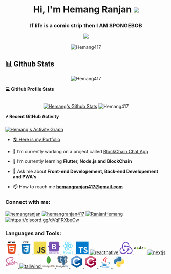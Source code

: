 <h1 align="center">Hi, I'm Hemang Ranjan <img src="https://media.giphy.com/media/hvRJCLFzcasrR4ia7z/giphy.gif" width="35"></h1>
<h3 align="center">If life is a comic strip then I AM SPONGEBOB</h3>

<p align="center"><img src="https://i.gifer.com/origin/c6/c6cfcb9a5dce1b1a669cb670ecb776e6_w200.gif"></p>

<p align="center"><img src="https://komarev.com/ghpvc/?username=Hemang417&label=Visitors%20count&color=0e75b6&style=plastic" alt="Hemang417" /> </p>

## 📊 Github Stats 

<p align="center"><img src="https://github-readme-streak-stats.herokuapp.com/?user=Hemang417&theme=algolia" alt="Hemang417"/></p>

<p> 
  <summary><b>💻 GitHub Profile Stats</b></summary>
  <br/>
  <p align="center">
    <a href="https://github.com/anuraghazra/github-readme-stats"><img alt="Hemang's Github Stats" src="https://github-readme-stats.vercel.app/api?username=Hemang417&show_icons=true&count_private=true&theme=algolia" height="175px"/></a>
	  <img src="https://github-readme-stats.vercel.app/api/top-langs?username=Hemang417&show_icons=true&locale=en&layout=compact&theme=algolia" alt="Hemang417" height="175px"/>
  <br/>
  </p>
</p>

<p>
  <summary><b>⚡ Recent GitHub Activity </b></summary>
  <br/>
   <a href="https://github.com/Hemang417"><img alt="Hemang's Activity Graph" src="https://activity-graph.herokuapp.com/graph?username=Hemang417&theme=react-dark" alt="Hemang417"</a>
  <br/>
</p>
	
- 🌎 [Here is my Portfolio](https://hemang417.github.io/Portfolio/)

- 🔭 I’m currently working on a project called [BlockChain Chat App](https://github.com/Hemang417/Web-3_Chat_DApp)

- 🌱 I’m currently learning **Flutter, Node.js and BlockChain**

- 💬 Ask me about **Front-end Developement, Back-end Developement and PWA's**

- 📫 How to reach me **hemangranjan417@gmail.com**


<h3 align="left">Connect with me:</h3>
<p align="left">
<a href="https://www.linkedin.com/in/hemangranjan/" target="blank"><img align="center" src="https://raw.githubusercontent.com/rahuldkjain/github-profile-readme-generator/master/src/images/icons/Social/linked-in-alt.svg" alt="hemangranjan" height="30" width="40" /></a>
<a href="https://www.instagram.com/hemangranjan417/" target="blank"><img align="center" src="https://raw.githubusercontent.com/rahuldkjain/github-profile-readme-generator/master/src/images/icons/Social/instagram.svg" alt="hemangranjan417" height="30" width="40" /></a>
<a href="https://twitter.com/RanjanHemang" target="blank"><img align="center" src="https://raw.githubusercontent.com/rahuldkjain/github-profile-readme-generator/master/src/images/icons/Social/twitter.svg" alt="RanjanHemang" height="30" width="40" /></a>
<a href="https://discord.gg/dVqFRXbeCw" target="blank"><img align="center" src="https://raw.githubusercontent.com/rahuldkjain/github-profile-readme-generator/master/src/images/icons/Social/discord.svg" alt="https://discord.gg/dVqFRXbeCw" height="30" width="40" /></a>
</p>

<h3 align="left">Languages and Tools:</h3>
	
<p align="left">
    <a href="https://www.w3.org/html/" target="_blank"> <img src="https://raw.githubusercontent.com/devicons/devicon/master/icons/html5/html5-original-wordmark.svg" alt="html5" width="40" height="40"/> </a>
    <a href="https://www.w3schools.com/css/" target="_blank"> <img src="https://raw.githubusercontent.com/devicons/devicon/master/icons/css3/css3-original-wordmark.svg" alt="css3" width="40" height="40"/> </a>
    <a href="https://developer.mozilla.org/en-US/docs/Web/JavaScript" target="_blank"> <img src="https://raw.githubusercontent.com/devicons/devicon/master/icons/javascript/javascript-original.svg" alt="javascript" width="40" height="40"/> </a>
	<a href="https://getbootstrap.com" target="_blank"> <img src="https://raw.githubusercontent.com/devicons/devicon/master/icons/bootstrap/bootstrap-plain-wordmark.svg" alt="bootstrap" width="40" height="40"/> </a>
      <a href="https://reactjs.org/" target="_blank"> <img src="https://raw.githubusercontent.com/devicons/devicon/master/icons/react/react-original-wordmark.svg" alt="react" width="40" height="40"/> </a>
	<a href="https://www.typescriptlang.org/" target="_blank"> <img src="https://raw.githubusercontent.com/devicons/devicon/master/icons/typescript/typescript-original.svg" alt="typescript" width="40" height="40"/> </a>
	<a href="https://reactnative.dev/" target="_blank"> <img src="https://reactnative.dev/img/header_logo.svg" alt="reactnative" width="40" height="40"/> </a> <a href="https://redux.js.org" target="_blank"> <img src="https://raw.githubusercontent.com/devicons/devicon/master/icons/redux/redux-original.svg" alt="redux" width="40" height="40"/> </a>
	 <a href="https://nodejs.org" target="_blank"> <img src="https://raw.githubusercontent.com/devicons/devicon/master/icons/nodejs/nodejs-original-wordmark.svg" alt="nodejs" width="40" height="40"/> </a>
    <a href="https://nextjs.org/" target="_blank"> <img src="http://www.legrandlucas.com/assets/nextjs__white.png" alt="nextjs" width="60" height="40"/> </a>
      <a href="https://sass-lang.com" target="_blank"> <img src="https://raw.githubusercontent.com/devicons/devicon/master/icons/sass/sass-original.svg" alt="sass" width="40" height="40"/> </a>
    <a href="https://tailwindcss.com/" target="_blank"> <img src="https://www.vectorlogo.zone/logos/tailwindcss/tailwindcss-icon.svg" alt="tailwind" width="40" height="40"/> </a>
    <a href="https://www.mongodb.com/" target="_blank"> <img src="https://raw.githubusercontent.com/devicons/devicon/master/icons/mongodb/mongodb-original-wordmark.svg" alt="mongodb" width="40" height="40"/> </a>
    <a href="https://www.postgresql.org" target="_blank"> <img src="https://raw.githubusercontent.com/devicons/devicon/master/icons/postgresql/postgresql-original-wordmark.svg" alt="postgresql" width="40" height="40"/> </a>
	<a href="https://www.cprogramming.com/" target="_blank"> <img src="https://raw.githubusercontent.com/devicons/devicon/master/icons/c/c-original.svg" alt="c" width="40" height="40"/> </a>
<a href="https://www.w3schools.com/cpp/" target="_blank"> <img src="https://raw.githubusercontent.com/devicons/devicon/master/icons/cplusplus/cplusplus-original.svg" alt="cplusplus" width="40" height="40"/> </a> 
<a href="https://www.java.com" target="_blank"> <img src="https://raw.githubusercontent.com/devicons/devicon/master/icons/java/java-original.svg" alt="java" width="40" height="40"/> </a>	
    <a href="https://www.python.org" target="_blank"> <img src="https://raw.githubusercontent.com/devicons/devicon/master/icons/python/python-original.svg" alt="python" width="40" height="40"/> </a>
